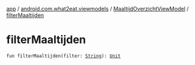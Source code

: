 [app](../../index.md) / [android.com.what2eat.viewmodels](../index.md) / [MaaltijdOverzichtViewModel](index.md) / [filterMaaltijden](./filter-maaltijden.md)

# filterMaaltijden

`fun filterMaaltijden(filter: `[`String`](https://kotlinlang.org/api/latest/jvm/stdlib/kotlin/-string/index.html)`): `[`Unit`](https://kotlinlang.org/api/latest/jvm/stdlib/kotlin/-unit/index.html)